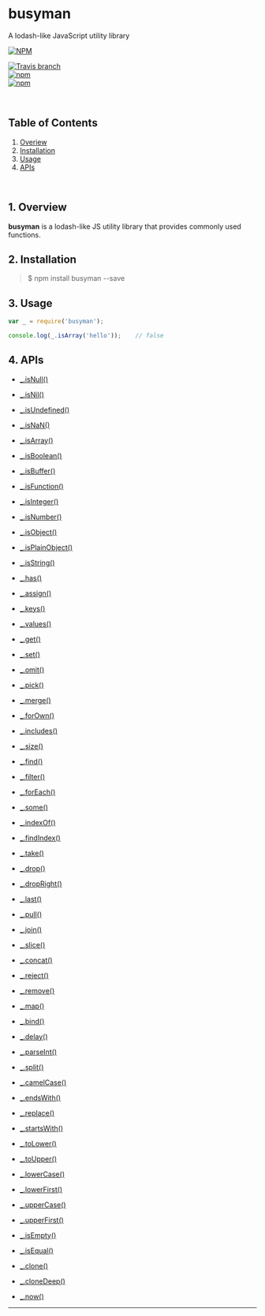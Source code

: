 # busyman
A lodash-like JavaScript utility library

[![NPM](https://nodei.co/npm/busyman.png?downloads=true)](https://nodei.co/npm/busyman/)  
  
[![Travis branch](https://img.shields.io/travis/simenkid/busyman/master.svg?maxAge=2592000)](https://travis-ci.org/simenkid/busyman)  
[![npm](https://img.shields.io/npm/v/busyman.svg?maxAge=2592000)](https://www.npmjs.com/package/busyman)  
[![npm](https://img.shields.io/npm/l/busyman.svg?maxAge=2592000)](https://www.npmjs.com/package/busyman)  

<br />

## Table of Contents

1. [Overiew](#Overiew)  
2. [Installation](#Installation)  
3. [Usage](#Usage)
4. [APIs](#APIs)  

<br />

<a name="Overiew"></a>  
## 1. Overview  

**busyman** is a lodash-like JS utility library that provides commonly used functions.  
  
<a name="Installation"></a>
## 2. Installation

> $ npm install busyman --save
  

<a name="Usage"></a>
## 3. Usage

```js
var _ = require('busyman');

console.log(_.isArray('hello'));    // false
```
  
<a name="APIs"></a>
## 4. APIs

* [_.isNull()](#API_isNull)
* [_.isNil()](#API_isNil)
* [_.isUndefined()](#API_isUndefined)
* [_.isNaN()](#API_isNaN)
* [_.isArray()](#API_isArray)
* [_.isBoolean()](#API_isBoolean)
* [_.isBuffer()](#API_isBuffer)
* [_.isFunction()](#API_isFunction)
* [_.isInteger()](#API_isInteger)
* [_.isNumber()](#API_isNumber)
* [_.isObject()](#API_isObject)
* [_.isPlainObject()](#API_isPlainObject)
* [_.isString()](#API_isString)

* [_.has()](#API_has)
* [_.assign()](#API_assign)
* [_.keys()](#API_keys)
* [_.values()](#API_values)
* [_.get()](#API_get)
* [_.set()](#API_set)
* [_.omit()](#API_omit)
* [_.pick()](#API_pick)
* [_.merge()](#API_merge)
* [_.forOwn()](#API_forOwn)

* [_.includes()](#API_includes)
* [_.size()](#API_size)
* [_.find()](#API_find)
* [_.filter()](#API_filter)
* [_.forEach()](#API_forEach)

* [_.some()](#API_some)
* [_.indexOf()](#API_indexOf)
* [_.findIndex()](#API_findIndex)
* [_.take()](#API_take)
* [_.drop()](#API_drop)
* [_.dropRight()](#API_dropRight)
* [_.last()](#API_last)
* [_.pull()](#API_pull)
* [_.join()](#API_join)
* [_.slice()](#API_slice)
* [_.concat()](#API_concat)
* [_.reject()](#API_reject)
* [_.remove()](#API_remove)
* [_.map()](#API_map)

* [_.bind()](#API_bind)
* [_.delay()](#API_delay)

* [_.parseInt()](#API_parseInt)
* [_.split()](#API_split)
* [_.camelCase()](#API_camelCase)
* [_.endsWith()](#API_endsWith)
* [_.replace()](#API_replace)
* [_.startsWith()](#API_startsWith)
* [_.toLower()](#API_toLower)
* [_.toUpper()](#API_toUpper)
* [_.lowerCase()](#API_lowerCase)
* [_.lowerFirst()](#API_lowerFirst)
* [_.upperCase()](#API_upperCase)
* [_.upperFirst()](#API_upperFirst)

* [_.isEmpty()](#API_isEmpty)
* [_.isEqual()](#API_isEqual)
* [_.clone()](#API_clone)
* [_.cloneDeep()](#API_cloneDeep)
* [_.now()](#API_now)

********************************************